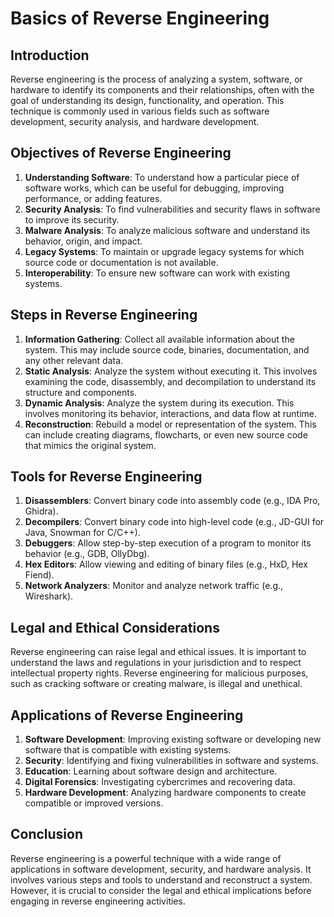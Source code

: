 # Basics of Reverse Engineering

## Introduction

Reverse engineering is the process of analyzing a system, software, or hardware to identify its components and their relationships, often with the goal of understanding its design, functionality, and operation. This technique is commonly used in various fields such as software development, security analysis, and hardware development.

## Objectives of Reverse Engineering

1. **Understanding Software**: To understand how a particular piece of software works, which can be useful for debugging, improving performance, or adding features.
2. **Security Analysis**: To find vulnerabilities and security flaws in software to improve its security.
3. **Malware Analysis**: To analyze malicious software and understand its behavior, origin, and impact.
4. **Legacy Systems**: To maintain or upgrade legacy systems for which source code or documentation is not available.
5. **Interoperability**: To ensure new software can work with existing systems.

## Steps in Reverse Engineering

1. **Information Gathering**: Collect all available information about the system. This may include source code, binaries, documentation, and any other relevant data.
2. **Static Analysis**: Analyze the system without executing it. This involves examining the code, disassembly, and decompilation to understand its structure and components.
3. **Dynamic Analysis**: Analyze the system during its execution. This involves monitoring its behavior, interactions, and data flow at runtime.
4. **Reconstruction**: Rebuild a model or representation of the system. This can include creating diagrams, flowcharts, or even new source code that mimics the original system.

## Tools for Reverse Engineering

1. **Disassemblers**: Convert binary code into assembly code (e.g., IDA Pro, Ghidra).
2. **Decompilers**: Convert binary code into high-level code (e.g., JD-GUI for Java, Snowman for C/C++).
3. **Debuggers**: Allow step-by-step execution of a program to monitor its behavior (e.g., GDB, OllyDbg).
4. **Hex Editors**: Allow viewing and editing of binary files (e.g., HxD, Hex Fiend).
5. **Network Analyzers**: Monitor and analyze network traffic (e.g., Wireshark).

## Legal and Ethical Considerations

Reverse engineering can raise legal and ethical issues. It is important to understand the laws and regulations in your jurisdiction and to respect intellectual property rights. Reverse engineering for malicious purposes, such as cracking software or creating malware, is illegal and unethical.

## Applications of Reverse Engineering

1. **Software Development**: Improving existing software or developing new software that is compatible with existing systems.
2. **Security**: Identifying and fixing vulnerabilities in software and systems.
3. **Education**: Learning about software design and architecture.
4. **Digital Forensics**: Investigating cybercrimes and recovering data.
5. **Hardware Development**: Analyzing hardware components to create compatible or improved versions.

## Conclusion

Reverse engineering is a powerful technique with a wide range of applications in software development, security, and hardware analysis. It involves various steps and tools to understand and reconstruct a system. However, it is crucial to consider the legal and ethical implications before engaging in reverse engineering activities.

